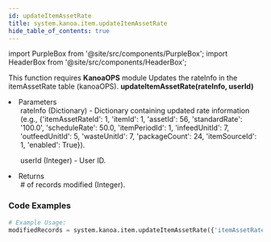 ```yaml
---
id: updateItemAssetRate
title: system.kanoa.item.updateItemAssetRate
hide_table_of_contents: true
---
```


import PurpleBox from '@site/src/components/PurpleBox';
import HeaderBox from '@site/src/components/HeaderBox';

<PurpleBox>This function requires <b>KanoaOPS</b> module</PurpleBox>
<HeaderBox header="Description">Updates the rateInfo in the itemAssetRate table (kanoaOPS).</HeaderBox>
<HeaderBox header="Syntax">
    <b>updateItemAssetRate(rateInfo, userId)</b>
    <li>Parameters <br />
        <ul>rateInfo (Dictionary) - Dictionary containing updated rate information (e.g., &#123;'itemAssetRateId': 1, 'itemId': 1, 'assetId': 56, 'standardRate': '100.0', 'scheduleRate': 50.0, 'itemPeriodId': 1, 'infeedUnitId': 7, 'outfeedUnitId': 5, 'wasteUnitId': 7, 'packageCount': 24, 'itemSourceId': 1, 'enabled': True}).</ul>
        <ul>userId (Integer) - User ID.</ul>
    </li>
    <li>Returns <br />
        <ul># of records modified (Integer).</ul>
    </li>
</HeaderBox>

### Code Examples

```python
# Example Usage:
modifiedRecords = system.kanoa.item.updateItemAssetRate({'itemAssetRateId': 1, 'itemId': 1, 'assetId': 56, 'standardRate': '100.0', 'scheduleRate': 50.0, 'itemPeriodId': 1, 'infeedUnitId': 7, 'outfeedUnitId': 5, 'wasteUnitId': 7, 'packageCount': 24, 'itemSourceId': 1, 'enabled': True}, 123)


